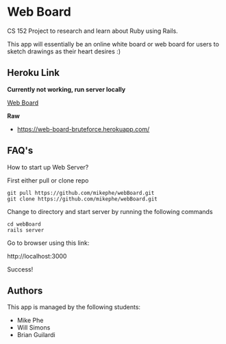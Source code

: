 # Web Board
CS 152 Project to research and learn about Ruby using Rails.

This app will essentially be an online white board or web board for users
to sketch drawings as their heart desires :)

## Heroku Link
__Currently not working, run server locally__

[Web Board](https://web-board-bruteforce.herokuapp.com/)

__Raw__
   * https://web-board-bruteforce.herokuapp.com/

## FAQ's
How to start up Web Server?

First either pull or clone repo

```
git pull https://github.com/mikephe/webBoard.git
git clone https://github.com/mikephe/webBoard.git
```
Change to directory and start server by running the following commands

```
cd webBoard
rails server
```
Go to browser using this link:

http://localhost:3000

Success!

## Authors
This app is managed by the following students:

   * Mike Phe
   * Will Simons
   * Brian Guilardi
